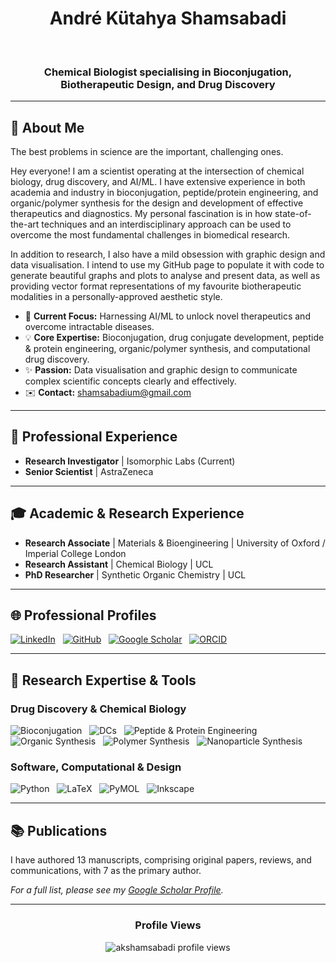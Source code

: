 <div align="center">
<h1>André Kütahya Shamsabadi</h1>
  <h3>Chemical Biologist specialising in Bioconjugation, Biotherapeutic Design, and Drug Discovery</h3>
</div>

---

## 👤 About Me

The best problems in science are the important, challenging ones.

Hey everyone! I am a scientist operating at the intersection of chemical biology, drug discovery, and AI/ML. I have extensive experience in both academia and industry in bioconjugation, peptide/protein engineering, and organic/polymer synthesis for the design and development of effective therapeutics and diagnostics. My personal fascination is in how state-of-the-art techniques and an interdisciplinary approach can be used to overcome the most fundamental challenges in biomedical research.

In addition to research, I also have a mild obsession with graphic design and data visualisation. I intend to use my GitHub page to populate it with code to generate beautiful graphs and plots to analyse and present data, as well as providing vector format representations of my favourite biotherapeutic modalities in a personally-approved aesthetic style.

- 🔭 **Current Focus:** Harnessing AI/ML to unlock novel therapeutics and overcome intractable diseases.
- 💡 **Core Expertise:** Bioconjugation, drug conjugate development, peptide & protein engineering, organic/polymer synthesis, and computational drug discovery.
- ✨ **Passion:** Data visualisation and graphic design to communicate complex scientific concepts clearly and effectively.
- ✉️ **Contact:** shamsabadium@gmail.com

---

## 🔬 Professional Experience

- **Research Investigator** | Isomorphic Labs (Current)
- **Senior Scientist** | AstraZeneca

---

## 🎓 Academic & Research Experience

- **Research Associate** | Materials & Bioengineering | University of Oxford / Imperial College London
- **Research Assistant** | Chemical Biology | UCL
- **PhD Researcher** | Synthetic Organic Chemistry | UCL

---

## 🌐 Professional Profiles

<div align="left">
  <a href="https://www.linkedin.com/in/akshamsabadi/" target="_blank"><img src="https://img.shields.io/badge/LinkedIn-0077B5?style=for-the-badge&logo=linkedin&logoColor=white" alt="LinkedIn"/></a>
  &nbsp;
  <a href="https://github.com/akshamsabadi" target="_blank"><img src="https://img.shields.io/badge/GitHub-181717?style=for-the-badge&logo=github&logoColor=white" alt="GitHub"/></a>
  &nbsp;
  <a href="https://scholar.google.co.uk/citations?user=LZmZFtMAAAAJ&hl=en&oi=ao" target="_blank"><img src="https://img.shields.io/badge/Google_Scholar-4285F4?style=for-the-badge&logo=google-scholar&logoColor=white" alt="Google Scholar"/></a>
  &nbsp;
  <a href="https://orcid.org/0000-0001-8466-5621" target="_blank"><img src="https://img.shields.io/badge/ORCID-A6CE39?style=for-the-badge&logo=orcid&logoColor=white" alt="ORCID"/></a>
</div>

---

## 🧪 Research Expertise & Tools

### Drug Discovery & Chemical Biology
<p>
  <img src="https://img.shields.io/badge/Bioconjugation-7D3C98?style=for-the-badge" alt="Bioconjugation"/>
  &nbsp;
  <img src="https://img.shields.io/badge/Drug_Conjugates-A569BD?style=for-the-badge" alt="DCs"/>
  &nbsp;
  <img src="https://img.shields.io/badge/Peptide_&_Protein_Engineering-8E44AD?style=for-the-badge" alt="Peptide & Protein Engineering"/>
  &nbsp;
  <img src="https://img.shields.io/badge/Organic_Synthesis-D35400?style=for-the-badge" alt="Organic Synthesis"/>
  &nbsp;
  <img src="https://img.shields.io/badge/Polymer_Synthesis-E67E22?style=for-the-badge" alt="Polymer Synthesis"/>
  &nbsp;
  <img src="https://img.shields.io/badge/Nanoparticle_Synthesis-F39C12?style=for-the-badge" alt="Nanoparticle Synthesis"/>
</p>

### Software, Computational & Design
<p>
  <img src="https://img.shields.io/badge/Python-3776AB?style=for-the-badge&logo=python&logoColor=white" alt="Python"/>
  &nbsp;
  <img src="https://img.shields.io/badge/LaTeX-008080?style=for-the-badge&logo=latex&logoColor=white" alt="LaTeX"/>
  &nbsp;
  <img src="https://img.shields.io/badge/PyMOL-0066CC?style=for-the-badge&logo=moleculer&logoColor=white" alt="PyMOL"/>
  &nbsp;
  <img src="https://img.shields.io/badge/Inkscape-000000?style=for-the-badge&logo=inkscape&logoColor=white" alt="Inkscape"/>
</p>

---

## 📚 Publications

I have authored 13 manuscripts, comprising original papers, reviews, and communications, with 7 as the primary author.

*For a full list, please see my [Google Scholar Profile](https://scholar.google.co.uk/citations?user=LZmZFtMAAAAJ&hl=en&oi=ao).*

---

<div align="center">
  <h3>Profile Views</h3>
  <img src="https://komarev.com/ghpvc/?username=akshamsabadi&label=PROFILE+VIEWS&color=blueviolet&style=flat-square" alt="akshamsabadi profile views" />
</div>
